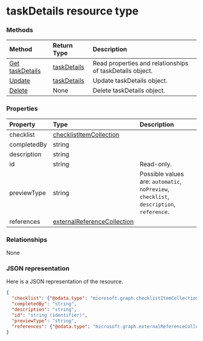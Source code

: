 # taskDetails resource type




### Methods

| Method		   | Return Type	|Description|
|:---------------|:--------|:----------|
|[Get taskDetails](../api/taskdetails_get.md) | [taskDetails](taskdetails.md) |Read properties and relationships of taskDetails object.|
|[Update](../api/taskdetails_update.md) | [taskDetails](taskdetails.md)	|Update taskDetails object. |
|[Delete](../api/taskdetails_delete.md) | None |Delete taskDetails object. |

### Properties
| Property	   | Type	|Description|
|:---------------|:--------|:----------|
|checklist|[checklistItemCollection](checklistitemcollection.md)||
|completedBy|string||
|description|string||
|id|string| Read-only.|
|previewType|string| Possible values are: `automatic`, `noPreview`, `checklist`, `description`, `reference`.|
|references|[externalReferenceCollection](externalreferencecollection.md)||

### Relationships
None


### JSON representation

Here is a JSON representation of the resource.

<!-- {
  "blockType": "resource",
  "optionalProperties": [

  ],
  "@odata.type": "microsoft.graph.taskdetails"
}-->

```json
{
  "checklist": {"@odata.type": "microsoft.graph.checklistItemCollection"},
  "completedBy": "string",
  "description": "string",
  "id": "string (identifier)",
  "previewType": "string",
  "references": {"@odata.type": "microsoft.graph.externalReferenceCollection"}
}

```

<!-- uuid: 8fcb5dbc-d5aa-4681-8e31-b001d5168d79
2015-10-25 14:57:30 UTC -->
<!-- {
  "type": "#page.annotation",
  "description": "taskDetails resource",
  "keywords": "",
  "section": "documentation",
  "tocPath": ""
}-->